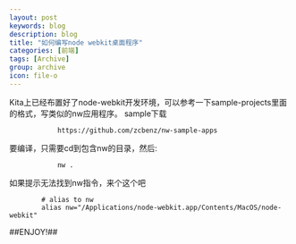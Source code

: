 ```yaml
---
layout: post
keywords: blog
description: blog
title: "如何编写node webkit桌面程序"
categories: [前端]
tags: [Archive]
group: archive
icon: file-o
---
```




Kita上已经布置好了node-webkit开发环境，可以参考一下sample-projects里面的格式，写类似的nw应用程序。
sample下载
```
			https://github.com/zcbenz/nw-sample-apps
```

要编译，只需要cd到包含nw的目录，然后:
```
			nw .
```

如果提示无法找到nw指令，来个这个吧
```
		# alias to nw
		alias nw="/Applications/node-webkit.app/Contents/MacOS/node-webkit"
```

##ENJOY!##